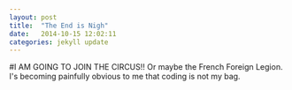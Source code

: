 ```yaml
---
layout: post
title:  "The End is Nigh"
date:   2014-10-15 12:02:11
categories: jekyll update
---
```

#I AM GOING TO JOIN THE CIRCUS!!
Or maybe the French Foreign Legion.  I's becoming painfully obvious to me that coding is not my bag.


[jekyll]:      http://jekyllrb.com
[jekyll-gh]:   https://github.com/jekyll/jekyll
[jekyll-help]: https://github.com/jekyll/jekyll-help
